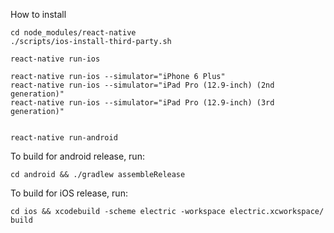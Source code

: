 How to install

	cd node_modules/react-native
	./scripts/ios-install-third-party.sh

	react-native run-ios

	react-native run-ios --simulator="iPhone 6 Plus"
	react-native run-ios --simulator="iPad Pro (12.9-inch) (2nd generation)"
	react-native run-ios --simulator="iPad Pro (12.9-inch) (3rd generation)"


	react-native run-android


To build for android release, run:

	cd android && ./gradlew assembleRelease


To build for iOS release, run:

	cd ios && xcodebuild -scheme electric -workspace electric.xcworkspace/ build